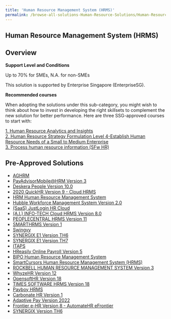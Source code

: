 ```yaml
---
title: 'Human Resource Management System (HRMS)'
permalink: /browse-all-solutions-Human-Resource-Solutions/Human-Resource-Management-System--HRMS-
---
```


## Human Resource Management System (HRMS)
## Overview

**Support Level and Conditions**

Up to 70% for SMEs, N.A. for non-SMEs

This solution is supported by Enterprise Singapore (EnterpriseSG).

**Recommended courses**

When adopting the solutions under this sub-category, you might wish to think about how to invest in developing the right skillsets to complement the new solution for better performance. Here are three SSG-approved courses to start with:

<a href='https://courses.enterprisejobskills.gov.sg/Course_Internet/CourseDetail/Human-Resource-Analytics-Insights-Synchronous-elearning-2'  target='_blank' rel='noopener'>1. Human Resource Analytics and Insights</a><br>
<a href='https://courses.enterprisejobskills.gov.sg/Course_Internet/CourseDetail/Human-Resource-Analytics-Insights-Level-4-Manage-Human-Resource-AnalyticsSynchronous-eLearning-2'  target='_blank' rel='noopener'>2. Human Resource Strategy Formulation Level 4-Establish Human Resource Needs of a Small to Medium Enterprise</a><br>
<a href='https://courses.enterprisejobskills.gov.sg/Course_Internet/CourseDetail/Data-Management-Level-2-Process-Human-Resource-Information-Synchronous-elearning-2'  target='_blank' rel='noopener'>3. Process human resource information (SFw HR)</a><br>

## Pre-Approved Solutions

- <a href='/productivity-solutions-grant/solutionrepo/solution125' target='_blank'>AGHRM</a><br>
- <a href='/productivity-solutions-grant/solutionrepo/solution259' target='_blank'>PayAdvisorMobile@HRM Version 3</a><br>
- <a href='/productivity-solutions-grant/solutionrepo/solution349' target='_blank'>Deskera People Version 10.0</a><br>
- <a href='/productivity-solutions-grant/solutionrepo/solution376' target='_blank'>2020 QuickHR Version 9 - Cloud HRMS</a><br>
- <a href='/productivity-solutions-grant/solutionrepo/solution450' target='_blank'>HRM Human Resource Management System</a><br>
- <a href='/productivity-solutions-grant/solutionrepo/solution455' target='_blank'>Hubble Workforce Management System Version 2.0</a><br>
- <a href='/productivity-solutions-grant/solutionrepo/solution531' target='_blank'>(SaaS) JustLogin HR Cloud</a><br>
- <a href='/productivity-solutions-grant/solutionrepo/solution1092' target='_blank'>(A.I.) INFO-TECH Cloud HRMS Version 8.0</a><br>
- <a href='/productivity-solutions-grant/solutionrepo/solution1289' target='_blank'>PEOPLECENTRAL HRMS Version 11</a><br>
- <a href='/productivity-solutions-grant/solutionrepo/solution1346' target='_blank'>SMARTHRMS Version 1</a><br>
- <a href='/productivity-solutions-grant/solutionrepo/solution1453' target='_blank'>Swingvy</a><br>
- <a href='/productivity-solutions-grant/solutionrepo/solution2257' target='_blank'>SYNERGIX E1 Version TH6</a><br>
- <a href='/productivity-solutions-grant/solutionrepo/solution2258' target='_blank'>SYNERGIX E1 Version TH7</a><br>
- <a href='/productivity-solutions-grant/solutionrepo/solution2345' target='_blank'>ITAPS</a><br>
- <a href='/productivity-solutions-grant/solutionrepo/solution2365' target='_blank'>HReasily Online Payroll Version 5</a><br>
- <a href='/productivity-solutions-grant/solutionrepo/solution2370' target='_blank'>BIPO Human Resource Management System</a><br>
- <a href='/productivity-solutions-grant/solutionrepo/solution2395' target='_blank'>SmartCursors Human Resource Management System (HRMS)</a><br>
- <a href='/productivity-solutions-grant/solutionrepo/solution2682' target='_blank'>ROCKBELL HUMAN RESOURCE MANAGEMENT SYSTEM Version 3</a><br>
- <a href='/productivity-solutions-grant/solutionrepo/solution2739' target='_blank'>WhyzeHR Version 12</a><br>
- <a href='/productivity-solutions-grant/solutionrepo/solution2792' target='_blank'>OpensoftHR Version 18</a><br>
- <a href='/productivity-solutions-grant/solutionrepo/solution2802' target='_blank'>TIMES SOFTWARE HRMS Version 18</a><br>
- <a href='/productivity-solutions-grant/solutionrepo/solution2820' target='_blank'>Payboy HRMS</a><br>
- <a href='/productivity-solutions-grant/solutionrepo/solution2866' target='_blank'>Carbonate HR Version 1</a><br>
- <a href='/productivity-solutions-grant/solutionrepo/solution2894' target='_blank'>Adaptive Pay Version 2022</a><br>
- <a href='/productivity-solutions-grant/solutionrepo/solution2924' target='_blank'>Frontier e-HR Version 8 - AutomateHR eFrontier</a><br>
- <a href='/productivity-solutions-grant/solutionrepo/solution3086' target='_blank'>SYNERGIX Version TH6</a><br>
